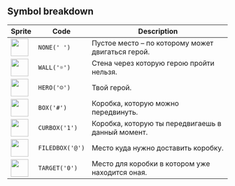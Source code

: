 <meta charset="UTF-8">

## Symbol breakdown
| Sprite | Code | Description |
| -------- | -------- | -------- |
|<img src="/codenjoy-contest/resources/puzzlebox/sprite/none.png" style="width:40px;" /> | `NONE(' ')` | Пустое место – по которому может двигаться герой. | 
|<img src="/codenjoy-contest/resources/puzzlebox/sprite/wall.png" style="width:40px;" /> | `WALL('☼')` | Стена через которую герою пройти нельзя. | 
|<img src="/codenjoy-contest/resources/puzzlebox/sprite/hero.png" style="width:40px;" /> | `HERO('☺')` | Твой герой. | 
|<img src="/codenjoy-contest/resources/puzzlebox/sprite/box.png" style="width:40px;" /> | `BOX('#')` | Коробка, которую можно передвинуть. | 
|<img src="/codenjoy-contest/resources/puzzlebox/sprite/curbox.png" style="width:40px;" /> | `CURBOX('1')` | Коробка, которую ты передвигаешь в данный момент. | 
|<img src="/codenjoy-contest/resources/puzzlebox/sprite/filedbox.png" style="width:40px;" /> | `FILEDBOX('@')` | Место куда нужно доставить коробку. | 
|<img src="/codenjoy-contest/resources/puzzlebox/sprite/target.png" style="width:40px;" /> | `TARGET('0')` | Место для коробки в котором уже находится оная. | 
